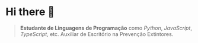 # Hi there 👋

> **Estudante de Linguagens de Programação** como *Python*, *JavaScript*, *TypeScript*, etc.
> Auxiliar de Escritório na Prevenção Extintores.

